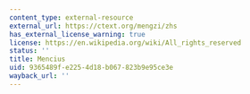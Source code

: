 ```yaml
---
content_type: external-resource
external_url: https://ctext.org/mengzi/zhs
has_external_license_warning: true
license: https://en.wikipedia.org/wiki/All_rights_reserved
status: ''
title: Mencius
uid: 9365489f-e225-4d18-b067-823b9e95ce3e
wayback_url: ''
---
```

